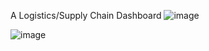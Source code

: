 A Logistics/Supply Chain Dashboard
![image](https://user-images.githubusercontent.com/65199163/209034266-e9d71478-52f1-48d8-8e8b-c56402bf0c13.png)



![image](https://user-images.githubusercontent.com/65199163/209034708-0a7084fa-ef04-4654-97f0-5b1e0c2fbb25.png)
